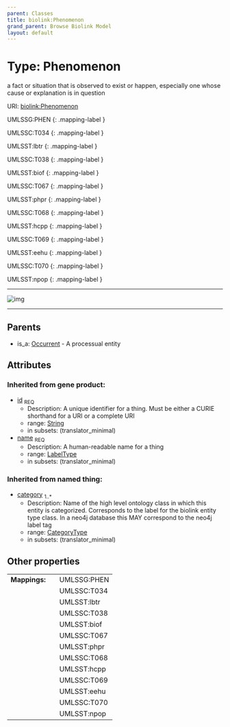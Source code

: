 ```yaml
---
parent: Classes
title: biolink:Phenomenon
grand_parent: Browse Biolink Model
layout: default
---
```


# Type: Phenomenon


a fact or situation that is observed to exist or happen, especially one whose cause or explanation is in question

URI: [biolink:Phenomenon](https://w3id.org/biolink/vocab/Phenomenon)

UMLSSG:PHEN
{: .mapping-label }

UMLSSC:T034
{: .mapping-label }

UMLSST:lbtr
{: .mapping-label }

UMLSSC:T038
{: .mapping-label }

UMLSST:biof
{: .mapping-label }

UMLSSC:T067
{: .mapping-label }

UMLSST:phpr
{: .mapping-label }

UMLSSC:T068
{: .mapping-label }

UMLSST:hcpp
{: .mapping-label }

UMLSSC:T069
{: .mapping-label }

UMLSST:eehu
{: .mapping-label }

UMLSSC:T070
{: .mapping-label }

UMLSST:npop
{: .mapping-label }


---

![img](http://yuml.me/diagram/nofunky;dir:TB/class/[Occurrent]%5E-[Phenomenon%7Cid(i):string;name(i):label_type;category(i):category_type%20%2B],[Occurrent])

---


## Parents

 *  is_a: [Occurrent](Occurrent.md) - A processual entity

## Attributes


### Inherited from gene product:

 * [id](id.md)  <sub>REQ</sub>
    * Description: A unique identifier for a thing. Must be either a CURIE shorthand for a URI or a complete URI
    * range: [String](types/String.md)
    * in subsets: (translator_minimal)
 * [name](name.md)  <sub>REQ</sub>
    * Description: A human-readable name for a thing
    * range: [LabelType](types/LabelType.md)
    * in subsets: (translator_minimal)

### Inherited from named thing:

 * [category](category.md)  <sub>1..*</sub>
    * Description: Name of the high level ontology class in which this entity is categorized. Corresponds to the label for the biolink entity type class. In a neo4j database this MAY correspond to the neo4j label tag
    * range: [CategoryType](types/CategoryType.md)
    * in subsets: (translator_minimal)

## Other properties

|  |  |  |
| --- | --- | --- |
| **Mappings:** | | UMLSSG:PHEN |
|  | | UMLSSC:T034 |
|  | | UMLSST:lbtr |
|  | | UMLSSC:T038 |
|  | | UMLSST:biof |
|  | | UMLSSC:T067 |
|  | | UMLSST:phpr |
|  | | UMLSSC:T068 |
|  | | UMLSST:hcpp |
|  | | UMLSSC:T069 |
|  | | UMLSST:eehu |
|  | | UMLSSC:T070 |
|  | | UMLSST:npop |

